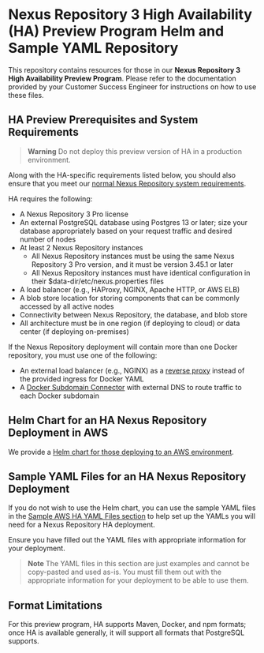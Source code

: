 <!--

    Sonatype Nexus (TM) Open Source Version
    Copyright (c) 2008-present Sonatype, Inc.
    All rights reserved. Includes the third-party code listed at http://links.sonatype.com/products/nexus/oss/attributions.

    This program and the accompanying materials are made available under the terms of the Eclipse Public License Version 1.0,
    which accompanies this distribution and is available at http://www.eclipse.org/legal/epl-v10.html.

    Sonatype Nexus (TM) Professional Version is available from Sonatype, Inc. "Sonatype" and "Sonatype Nexus" are trademarks
    of Sonatype, Inc. Apache Maven is a trademark of the Apache Software Foundation. M2eclipse is a trademark of the
    Eclipse Foundation. All other trademarks are the property of their respective owners.

-->

# Nexus Repository 3 High Availability (HA) Preview Program Helm and Sample YAML Repository
This repository contains resources for those in our **Nexus Repository 3 High Availability Preview Program**. 
Please refer to the documentation provided by your Customer Success Engineer for instructions on how to use these files.

## HA Preview Prerequisites and System Requirements
> **Warning** Do not deploy this preview version of HA in a production environment.

Along with the HA-specific requirements listed below, you should also ensure that you meet our [normal Nexus Repository system requirements](https://help.sonatype.com/repomanager3/product-information/system-requirements).

HA requires the following:
* A Nexus Repository 3 Pro license
* An external PostgreSQL database using Postgres 13 or later; size your database appropriately based on your request traffic and desired number of nodes
* At least 2 Nexus Repository instances
    * All Nexus Repository instances must be using the same Nexus Repository 3 Pro version, and it must be version 3.45.1 or later
    * All Nexus Repository instances must have identical configuration in their $data-dir/etc/nexus.properties files
* A load balancer (e.g., HAProxy, NGINX, Apache HTTP, or AWS ELB)
* A blob store location for storing components that can be commonly accessed by all active nodes
* Connectivity between Nexus Repository, the database, and blob store
* All architecture must be in one region (if deploying to cloud) or data center (if deploying on-premises)

If the Nexus Repository deployment will contain more than one Docker repository,  you must use one of the following:
* An external load balancer (e.g., NGINX) as a [reverse proxy](https://help.sonatype.com/display/NXRM3M/Docker+Repository+Reverse+Proxy+Strategies) instead of the provided ingress for Docker YAML 
* A [Docker Subdomain Connector](https://help.sonatype.com/repomanager3/nexus-repository-administration/formats/docker-registry/docker-subdomain-connector) with external DNS to route traffic to each Docker subdomain

## Helm Chart for an HA Nexus Repository Deployment in AWS 
We provide a [Helm chart for those deploying to an AWS environment](https://github.com/sonatype/nxrm3-ha-repository/tree/main/nxrm-aws-resiliency).

## Sample YAML Files for an HA Nexus Repository Deployment
If you do not wish to use the Helm chart, you can use the sample YAML files in the [Sample AWS HA YAML Files section](https://github.com/sonatype/nxrm3-ha-repository/tree/main/sample-aws-ha-yamls) to help set up the YAMLs you will need for a Nexus Repository HA deployment.

Ensure you have filled out the YAML files with appropriate information for your deployment.

> **Note** The YAML files in this section are just examples and cannot be copy-pasted and used as-is. You must fill them out with the appropriate information for your deployment to be able to use them.

## Format Limitations
For this preview program, HA supports Maven, Docker, and npm formats; once HA is available generally, it will support all formats that PostgreSQL supports.
